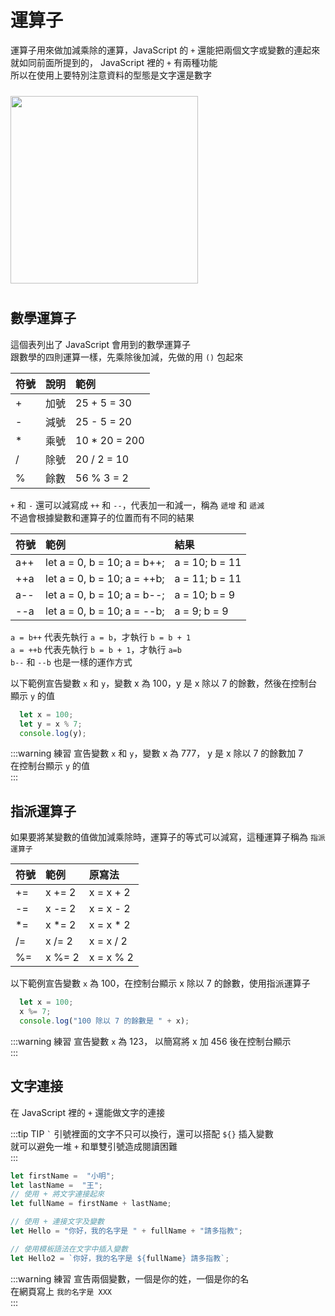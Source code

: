 # 運算子

運算子用來做加減乘除的運算，JavaScript 的 `+` 還能把兩個文字或變數的連起來  
就如同前面所提到的， JavaScript 裡的 `+` 有兩種功能  
所以在使用上要特別注意資料的型態是文字還是數字  

<img src="/images/ch3/meme.png" height="300" style="margin: 10px 0;">

## 數學運算子
這個表列出了 JavaScript 會用到的數學運算子  
跟數學的四則運算一樣，先乘除後加減，先做的用 `()` 包起來  

| 符號 | 說明 | 範例          |
| :--- | :--- | :------------ |
| +    | 加號 | 25 + 5 = 30   |
| -    | 減號 | 25 - 5 = 20   |
| *    | 乘號 | 10 * 20 = 200 |
| /    | 除號 | 20 / 2 = 10   |
| %    | 餘數 | 56 % 3 = 2    |

`+` 和 `-` 還可以減寫成 `++` 和 `--`，代表加一和減一，稱為 `遞增` 和 `遞減`  
不過會根據變數和運算子的位置而有不同的結果  

| 符號 | 範例                        | 結果           |
| :--- | :-------------------------- | :------------- |
| a++  | let a = 0, b = 10; a = b++; | a = 10; b = 11 |
| ++a  | let a = 0, b = 10; a = ++b; | a = 11; b = 11 |
| a--  | let a = 0, b = 10; a = b--; | a = 10; b = 9  |
| --a  | let a = 0, b = 10; a = --b; | a = 9; b = 9   |

`a = b++` 代表先執行 `a = b`，才執行 `b = b + 1`  
`a = ++b` 代表先執行 `b = b + 1`，才執行 `a=b`  
`b--` 和 `--b` 也是一樣的運作方式  

以下範例宣告變數 `x` 和 `y`，變數 x 為 100，y 是 x 除以 7 的餘數，然後在控制台顯示 `y` 的值  

```js
  let x = 100;
  let y = x % 7;
  console.log(y);
```

:::warning 練習
宣告變數 `x` 和 `y`，變數 x 為 777， y 是 x 除以 7 的餘數加 7  
在控制台顯示 `y` 的值  
:::

## 指派運算子 
如果要將某變數的值做加減乘除時，運算子的等式可以減寫，這種運算子稱為 `指派運算子`  

| 符號 | 範例   | 原寫法    |
| :--- | :----- | :-------- |
| +=   | x += 2 | x = x + 2 |
| -=   | x -= 2 | x = x - 2 |
| *=   | x *= 2 | x = x * 2 |
| /=   | x /= 2 | x = x / 2 |
| %=   | x %= 2 | x = x % 2 |

以下範例宣告變數 `x` 為 100，在控制台顯示 x 除以 7 的餘數，使用指派運算子  

```js
  let x = 100;
  x %= 7;
  console.log("100 除以 7 的餘數是 " + x);
```

:::warning 練習
宣告變數 `x` 為 123， 以簡寫將 x 加 456 後在控制台顯示  
:::

## 文字連接
在 JavaScript 裡的 `+` 還能做文字的連接  

:::tip TIP
<code>`</code> 引號裡面的文字不只可以換行，還可以搭配 <code>${}</code> 插入變數  
就可以避免一堆 <code>+</code> 和單雙引號造成閱讀困難  
:::

```js
let firstName =  "小明";
let lastName =  "王";
// 使用 + 將文字連接起來
let fullName = firstName + lastName;

// 使用 + 連接文字及變數
let Hello = "你好，我的名字是 " + fullName + "請多指教";

// 使用模板語法在文字中插入變數
let Hello2 = `你好，我的名字是 ${fullName} 請多指教`;
```

:::warning 練習
宣告兩個變數，一個是你的姓，一個是你的名  
在網頁寫上 `我的名字是 XXX`   
:::
